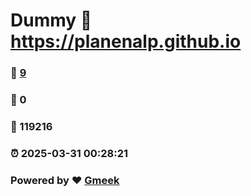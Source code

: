 # Dummy :link: https://planenalp.github.io 
### :page_facing_up: [9](https://planenalp.github.io/tag.html) 
### :speech_balloon: 0 
### :hibiscus: 119216 
### :alarm_clock: 2025-03-31 00:28:21 
### Powered by :heart: [Gmeek](https://github.com/Meekdai/Gmeek)
